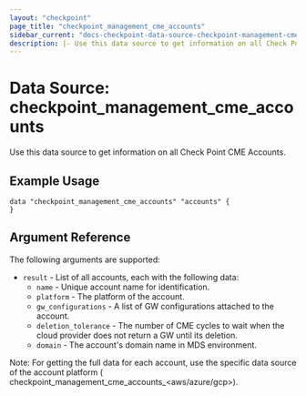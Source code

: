 ```yaml
---
layout: "checkpoint"
page_title: "checkpoint_management_cme_accounts"
sidebar_current: "docs-checkpoint-data-source-checkpoint-management-cme-accounts"
description: |- Use this data source to get information on all Check Point CME Accounts.
---
```


# Data Source: checkpoint_management_cme_accounts

Use this data source to get information on all Check Point CME Accounts.

## Example Usage

```hcl
data "checkpoint_management_cme_accounts" "accounts" {
}
```

## Argument Reference

The following arguments are supported:

* `result` - List of all accounts, each with the following data:
    * `name` - Unique account name for identification.
    * `platform` - The platform of the account.
    * `gw_configurations` - A list of GW configurations attached to the account.
    * `deletion_tolerance` - The number of CME cycles to wait when the cloud provider does not return a GW until its
      deletion.
    * `domain` - The account's domain name in MDS environment.

Note: For getting the full data for each account, use the specific data source of the account platform (
checkpoint_management_cme_accounts_<aws/azure/gcp>).